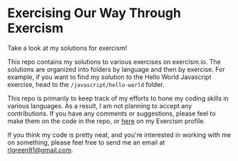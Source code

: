 # Exercising Our Way Through Exercism
Take a look at my solutions for exercism!


This repo contains my solutions to various exercises on exercism.io. The
solutions are organized into folders by language and then by exercise.  For
example, if you want to find my solution to the Hello World Javascript
exercise, head to the ```/javascript/hello-world``` folder.

This repo is primarily to keep track of my efforts to hone my coding skills in
various languages.  As a result, I am not planning to accept any contributions.
If you have any comments or suggestions, please feel to make them on the code 
in the repo, or [here](http://exercism.io/rlgreen91) on my Exercism profile.

If you think my code is pretty neat, and you're interested in working with me
on something, please feel free to send me an email at <rlgreen91@gmail.com>.